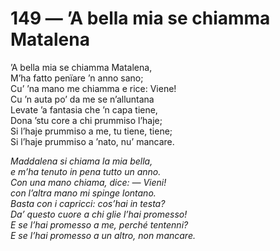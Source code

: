 # 149 — ’A bella mia se chiamma Matalena

’A bella mia se chiamma Matalena,  
M’ha fatto penïare ’n anno sano;  
Cu’ ’na mano me chiamma e rice: Viene!  
Cu ’n auta po’ da me se n’alluntana  
Levate ’a fantasia che ’n capa tiene,  
Dona ’stu core a chi prummiso l’haje;  
Si l’haje prummiso a me, tu tiene, tiene;  
Si l’haje prummiso a ’nato, nu’ mancare.

_Maddalena si chiama la mia bella,  
e m’ha tenuto in pena tutto un anno.  
Con una mano chiama, dice: — Vieni!  
con l’altra mano mi spinge lontano.  
Basta con i capricci: cos’hai in testa?  
Da’ questo cuore a chi glie l’hai promesso!  
E se l’hai promesso a me, perché tentenni?  
E se l’hai promesso a un altro, non mancare._


